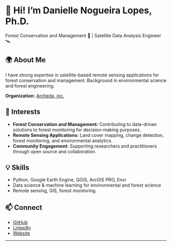 # 👋 Hi! I’m Danielle Nogueira Lopes, Ph.D.

Forest Conservation and Management 🌳 | Satellite Data Analysis Engineer 🛰️

## 🌍 About Me

I have strong expertise in satellite-based remote sensing applications for forest conservation and management. Background in environmental science and forest engineering.

**Organization:** [Archeda, inc.](https://archeda.inc/)

## 🚀 Interests

- **Forest Conservation and Management:** Contributing to data-driven solutions to forest monitoring for decision-making purposes.
- **Remote Sensing Applications:** Land cover mapping, change detection, forest monitoring, and environmental analytics.
- **Community Engagement:** Supporting researchers and practitioners through open source and collaboration.

## 💡 Skills

- Python, Google Earth Engine, QGIS, ArcGIS PRO, Envi
- Data science & machine learning for environmental and forest science
- Remote sensing, GIS, forest monitoring

## 📫 Connect

- [GitHub](https://github.com/lopesdanielle)
- [LinkedIn](https://www.linkedin.com/in/dannoglopes/)
- [Website](https://lopesdanielle.github.io/)

---
